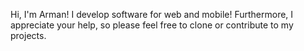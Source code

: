 Hi, I'm Arman! I develop software for web and mobile! Furthermore, I appreciate your help, so please feel free to clone or contribute to my projects.
